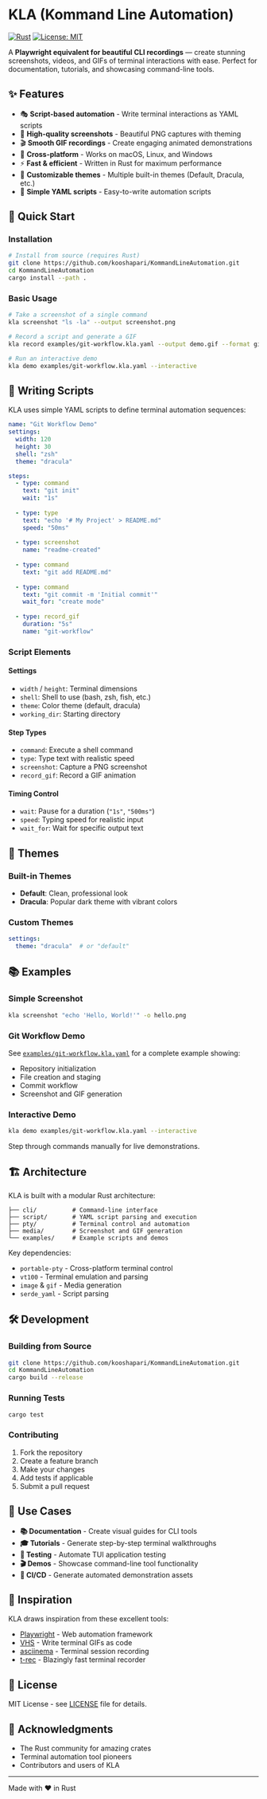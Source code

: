 # KLA (Kommand Line Automation)

[![Rust](https://img.shields.io/badge/rust-1.70+-orange.svg)](https://www.rust-lang.org)
[![License: MIT](https://img.shields.io/badge/License-MIT-yellow.svg)](https://opensource.org/licenses/MIT)

A **Playwright equivalent for beautiful CLI recordings** — create stunning screenshots, videos, and GIFs of terminal interactions with ease. Perfect for documentation, tutorials, and showcasing command-line tools.

## ✨ Features

- 🎭 **Script-based automation** - Write terminal interactions as YAML scripts
- 📸 **High-quality screenshots** - Beautiful PNG captures with theming
- 🎬 **Smooth GIF recordings** - Create engaging animated demonstrations  
- 🚀 **Cross-platform** - Works on macOS, Linux, and Windows
- ⚡ **Fast & efficient** - Written in Rust for maximum performance
- 🎨 **Customizable themes** - Multiple built-in themes (Default, Dracula, etc.)
- 📜 **Simple YAML scripts** - Easy-to-write automation scripts

## 🚀 Quick Start

### Installation

```bash
# Install from source (requires Rust)
git clone https://github.com/kooshapari/KommandLineAutomation.git
cd KommandLineAutomation
cargo install --path .
```

### Basic Usage

```bash
# Take a screenshot of a single command
kla screenshot "ls -la" --output screenshot.png

# Record a script and generate a GIF
kla record examples/git-workflow.kla.yaml --output demo.gif --format gif

# Run an interactive demo
kla demo examples/git-workflow.kla.yaml --interactive
```

## 📝 Writing Scripts

KLA uses simple YAML scripts to define terminal automation sequences:

```yaml
name: "Git Workflow Demo"
settings:
  width: 120
  height: 30
  shell: "zsh"
  theme: "dracula"

steps:
  - type: command
    text: "git init"
    wait: "1s"
    
  - type: type
    text: "echo '# My Project' > README.md"
    speed: "50ms"
    
  - type: screenshot
    name: "readme-created"
    
  - type: command
    text: "git add README.md"
    
  - type: command
    text: "git commit -m 'Initial commit'"
    wait_for: "create mode"
    
  - type: record_gif
    duration: "5s" 
    name: "git-workflow"
```

### Script Elements

#### Settings
- `width` / `height`: Terminal dimensions
- `shell`: Shell to use (bash, zsh, fish, etc.)
- `theme`: Color theme (default, dracula)
- `working_dir`: Starting directory

#### Step Types
- `command`: Execute a shell command
- `type`: Type text with realistic speed
- `screenshot`: Capture a PNG screenshot
- `record_gif`: Record a GIF animation

#### Timing Control
- `wait`: Pause for a duration (`"1s"`, `"500ms"`)
- `speed`: Typing speed for realistic input
- `wait_for`: Wait for specific output text

## 🎨 Themes

### Built-in Themes

- **Default**: Clean, professional look
- **Dracula**: Popular dark theme with vibrant colors

### Custom Themes

```yaml
settings:
  theme: "dracula"  # or "default"
```

## 📚 Examples

### Simple Screenshot
```bash
kla screenshot "echo 'Hello, World!'" -o hello.png
```

### Git Workflow Demo
See [`examples/git-workflow.kla.yaml`](examples/git-workflow.kla.yaml) for a complete example showing:
- Repository initialization
- File creation and staging
- Commit workflow
- Screenshot and GIF generation

### Interactive Demo
```bash
kla demo examples/git-workflow.kla.yaml --interactive
```
Step through commands manually for live demonstrations.

## 🏗️ Architecture

KLA is built with a modular Rust architecture:

```
├── cli/          # Command-line interface
├── script/       # YAML script parsing and execution  
├── pty/          # Terminal control and automation
├── media/        # Screenshot and GIF generation
└── examples/     # Example scripts and demos
```

Key dependencies:
- `portable-pty` - Cross-platform terminal control
- `vt100` - Terminal emulation and parsing
- `image` & `gif` - Media generation
- `serde_yaml` - Script parsing

## 🛠️ Development

### Building from Source

```bash
git clone https://github.com/kooshapari/KommandLineAutomation.git
cd KommandLineAutomation
cargo build --release
```

### Running Tests

```bash
cargo test
```

### Contributing

1. Fork the repository
2. Create a feature branch
3. Make your changes  
4. Add tests if applicable
5. Submit a pull request

## 📖 Use Cases

- **📚 Documentation** - Create visual guides for CLI tools
- **🎓 Tutorials** - Generate step-by-step terminal walkthroughs
- **🧪 Testing** - Automate TUI application testing  
- **🎬 Demos** - Showcase command-line tool functionality
- **🔄 CI/CD** - Generate automated demonstration assets

## 🤝 Inspiration

KLA draws inspiration from these excellent tools:
- [Playwright](https://playwright.dev) - Web automation framework
- [VHS](https://github.com/charmbracelet/vhs) - Write terminal GIFs as code
- [asciinema](https://asciinema.org) - Terminal session recording
- [t-rec](https://github.com/sassman/t-rec-rs) - Blazingly fast terminal recorder

## 📄 License

MIT License - see [LICENSE](LICENSE) file for details.

## 🙏 Acknowledgments

- The Rust community for amazing crates
- Terminal automation tool pioneers
- Contributors and users of KLA

---

Made with ❤️ in Rust
